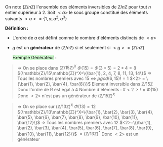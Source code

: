 
On note $(\mathbb{Z}/n\mathbb{Z})$ l'ensemble des éléments inversibles de $\mathbb{Z}/n\mathbb{Z}$ pour tout $n$ entier supérieur à 2. Soit $<a>$ le sous groupe constitué des éléments suivants $<a>=\{1, a, a^2, a^3\}$   

**Définition :**
- L'ordre de $a$ est défint comme le nombre d'éléments distincts de $<a>$
- $g$ est un **générateur** de $(\mathbb{Z}/n\mathbb{Z})$ si et seulement si $<g>=(\mathbb{Z}/n\mathbb{Z})$ 

	<mark style="background: #BBFABBA6;">Exemple Générateur</mark> : 
> ⇒ On se place dans $(\mathbb{Z}/15\mathbb{Z})^X$
> $\Phi(15)=\Phi(3*5)=2*4=8$
> $(\mathbb{Z}/15\mathbb{Z})^X=\{\bar{1}, 2, 4, 7, 8, 11, 13, 14\}$ ⇒ Tous les nombres premiers avec $15$ ⇔ $pgcd(6, 15) != 1$
> $<2> = \{\bar{1}, \bar{2}, \bar{4}, \bar{8\}}$
> Element inversible dans $\mathbb{Z}/15\mathbb{Z}$
> Donc l'ordre de R est égal à 4
> Nombre d'éléments : $\#<2> != \Phi(15)$
> Donc $<2>$ n'est pas un générateur de $(\mathbb{Z}/15\mathbb{Z})^X$

> ⇒ On se place sur $(\mathbb{Z}/13\mathbb{Z})^X$
> $\Phi(13) = 12$
> $(\mathbb{Z}/13\mathbb{Z})^X=\{\bar{1}, \bar{2}, \bar{3}, \bar{4}, \bar{5}, \bar{6}, \bar{7}, \bar{8}, \bar{9}, \bar{10}, \bar{11}, \bar{12}\}$ ⇒ Tous les nombres premiers avec $12$
> $<2>=\{\bar{1}, \bar{2}, \bar{3}, \bar{4}, \bar{5}, \bar{6}, \bar{7}, \bar{8}, \bar{9}, \bar{10}, \bar{11}, \bar{12}\}$
> $=(\mathbb{Z}/13\mathbb{Z})^*$ 
> Donc $<2>$ est un générateur